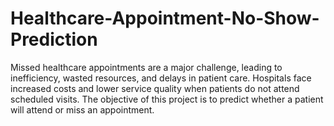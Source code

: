 # Healthcare-Appointment-No-Show-Prediction
 Missed healthcare appointments are a major challenge, leading to inefficiency, wasted resources,  and delays in patient care. Hospitals face increased costs and lower service quality when patients  do not attend scheduled visits. The objective of this project is to predict whether a patient will attend  or miss an appointment.
